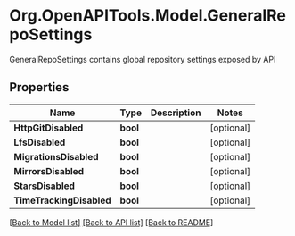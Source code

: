 # Org.OpenAPITools.Model.GeneralRepoSettings
GeneralRepoSettings contains global repository settings exposed by API

## Properties

Name | Type | Description | Notes
------------ | ------------- | ------------- | -------------
**HttpGitDisabled** | **bool** |  | [optional] 
**LfsDisabled** | **bool** |  | [optional] 
**MigrationsDisabled** | **bool** |  | [optional] 
**MirrorsDisabled** | **bool** |  | [optional] 
**StarsDisabled** | **bool** |  | [optional] 
**TimeTrackingDisabled** | **bool** |  | [optional] 

[[Back to Model list]](../README.md#documentation-for-models) [[Back to API list]](../README.md#documentation-for-api-endpoints) [[Back to README]](../README.md)

